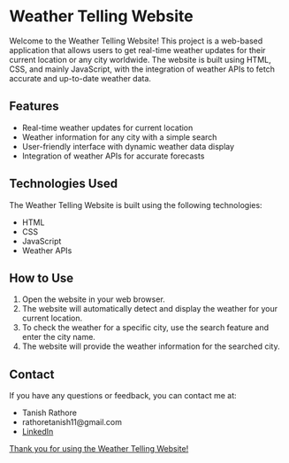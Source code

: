 <h1>Weather Telling Website</h1>

  <p>Welcome to the Weather Telling Website! This project is a web-based application that allows users to get real-time weather updates for their current location or any city worldwide. The website is built using HTML, CSS, and mainly JavaScript, with the integration of weather APIs to fetch accurate and up-to-date weather data.</p>

  <h2>Features</h2>

  <ul>
    <li>Real-time weather updates for current location</li>
    <li>Weather information for any city with a simple search</li>
    <li>User-friendly interface with dynamic weather data display</li>
    <li>Integration of weather APIs for accurate forecasts</li>
  </ul>

  <h2>Technologies Used</h2>

  <p>The Weather Telling Website is built using the following technologies:</p>

  <ul>
    <li>HTML</li>
    <li>CSS</li>
    <li>JavaScript</li>
    <li>Weather APIs</li>
  </ul>

  <h2>How to Use</h2>

  <ol>
    <li>Open the website in your web browser.</li>
    <li>The website will automatically detect and display the weather for your current location.</li>
    <li>To check the weather for a specific city, use the search feature and enter the city name.</li>
    <li>The website will provide the weather information for the searched city.</li>
  </ol>

 

  <h2>Contact</h2>

  <p>If you have any questions or feedback, you can contact me at:</p>

  <ul>
    <li>Tanish Rathore</li>
    <li>rathoretanish11@gmail.com</li>
    <li> <a href="https://www.linkedin.com/in/tanishrathore/">LinkedIn</li>
  </ul>

  <p>Thank you for using the Weather Telling Website!</p>
